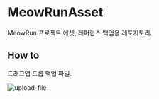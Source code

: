 # MeowRunAsset
MeowRun 프로젝트 에셋, 레퍼런스 백업용 레포지토리. 

## How to
드래그앱 드롭 백업 파일.

![upload-file](https://user-images.githubusercontent.com/83855174/159144977-ce823592-f5d6-47a2-9274-78c943af574a.png)
